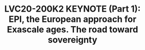 ---
categories:
- lvc20
description: 'The European Commission has set an extremely ambitious target to the
  European Processor Initiative (EPI): develop the processor that will empower the
  European Exascale machines, and laid the foundations of the European Sovereignty
  for high-performance and low-power processing units. The European ambition and how
  it is implemented is presented.'
image: /assets/images/featured-images/lvc20/LVC20-200K2.png
session_id: LVC20-200K2
session_room: '[Track 1] IoT/Edge/Embedded'
session_slot:
  end_time: 2020-09-23 07:55
  start_time: 2020-09-23 07:40
session_speakers:
- speaker_bio: Since the beginning of 2020, Jean-Marc is the Chief of Staff of the
    Innovation and Strategy Division at Atos. In addition, since mid-2018, Jean-Marc
    has been also elected as Chair of the Board of the European Processor Initiative
    (EPI).&lt;br&gt;Prior to that, Jean-Marc Denis took different positions in the
    HPC industry.&lt;br&gt;After five years of research in the development of new
    solvers for the for Maxwell equations at Matra Defense (France) as mathematician
    from 1990 to 1995, Jean-Marc Denis had several technical position in the HPC industry
    between 1995 to 2004 from &amp;nbsp;HPC pre-sales to Senior Solution Architect.&lt;br&gt;Since
    mid if 2004 Jean-Marc has worked at Bull SAS head Quarter (France) where he has
    started the HPC activity. In less than 10 years, the HPC revenue at Bull exploded
    from nothing in 2004 to 200M€ in 2015, making Bull the undisputed leader of the
    European HPC industry and the fourth in the world. From 2011 to the end of 2016,
    Jean-Marc has leaded the worldwide business activity with the goal to consolidate
    the ATOS/Bull position in Europe and to make ATOS/Bull a worldwide leader in Extreme
    Computing with footprint in Middle-East, Asia, Africa and South America.&lt;br&gt;From
    2018 to 2020, Jean-Marc has been the head of Strategy and Plan at Atos/Bull, in
    charge of the global cross-Business Unit Strategy and of the definition of the
    3 years business plan.&lt;br&gt;In 2016 and 2017, Jean-Marc has been in charge
    of the definition of the strategy for the BigData Division at ATOS/Bull. In his
    position, his role is to define the global approach for the different BigData
    business lines covering HPC, Legacy (mainframe), Entreprise computing, DataScience
    consulting and Software.&lt;br&gt;In parallel to his activities at ATOS/Bull,
    since 2008, Jean-Marc Denis has taught “Supercomputer Architecture” concepts in
    Master 2 degree at the University of Reims Champagne Ardennes (URCA), France.&lt;br&gt;Education&lt;ul&gt;&lt;li&gt;Masters
    degree in Mathematics (U. of Tours, France, 1989)&lt;/li&gt;&lt;li&gt;Masters
    degree in Computer Science (U. of Toulouse, France, 1990)&lt;/li&gt;&lt;li&gt;Engineering
    diploma in Computer science, (ENSEEIHT, Toulouse, France, 1990)&lt;/li&gt;&lt;/ul&gt;
  speaker_company: SiPearl
  speaker_image: http://avatars.sched.co/a/30/11617155/avatar.jpg.320x320px.jpg?a0e
  speaker_name: Jean-Marc Denis
  speaker_position: Chief of Staff of the Innovation and Strategy Division at Atos,
    Chair of the Board of the European Processor Initiative (EPI)
  speaker_role: speaker
session_track: HPC
tag: session
tags: HPC
title: 'LVC20-200K2 KEYNOTE (Part 1): EPI, the European approach for Exascale ages.
  The road toward sovereignty'
---